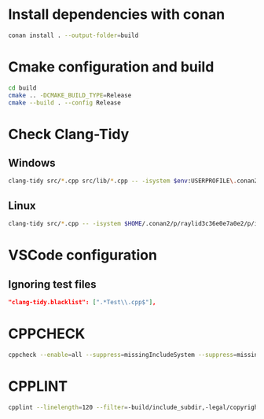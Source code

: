 # Install dependencies with conan

``` bash
conan install . --output-folder=build
```

# Cmake configuration and build

```bash
cd build
cmake .. -DCMAKE_BUILD_TYPE=Release
cmake --build . --config Release
```

# Check Clang-Tidy

## Windows

```bash
clang-tidy src/*.cpp src/lib/*.cpp -- -isystem $env:USERPROFILE\.conan2\p\rayliab5c2bc5df219\p\include -isystem $env:USERPROFILE\.conan2\p\flecsc7a7a62b5e5af\p\include -isystem $env:USERPROFILE\.conan2\p\dia0f6529019f9b\p\include -isystem $env:USERPROFILE\.conan2\p\sml3616c12de77ec\p\include -Werror
```

## Linux

```bash
clang-tidy src/*.cpp -- -isystem $HOME/.conan2/p/raylid3c36e0e7a0e2/p/include -isystem $HOME/.conan2/p/flecsd4ab11213583a/p/include -isystem $HOME/.conan2/p/dia0f6529019f9b/p/include -isystem $HOME/.conan2/p/sml3616c12de77ec/p/include
```

# VSCode configuration

## Ignoring test files

```json
"clang-tidy.blacklist": [".*Test\\.cpp$"],
```

# CPPCHECK

```bash
cppcheck --enable=all --suppress=missingIncludeSystem --suppress=missingInclude --check-level=exhaustive src
```

# CPPLINT

```bash
cpplint --linelength=120 --filter=-build/include_subdir,-legal/copyright --recursive src
```
